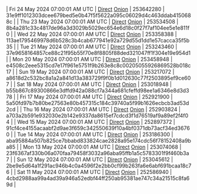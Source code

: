 | Fri 24 May 2024 07:00:01 AM UTC | [Direct](https://oshi.at/UMcz) [Onion](http://5ety7tpkim5me6eszuwcje7bmy25pbtrjtue7zkqqgziljwqy3rrikqd.onion/UMcz) | 253642280 | 31e9ff1012303dcee679bed5e0b47f5f5622a095c06029d4c463ddab4150688c | 
| Thu 23 May 2024 07:00:01 AM UTC | [Direct](https://oshi.at/zEZm) [Onion](http://5ety7tpkim5me6eszuwcje7bmy25pbtrjtue7zkqqgziljwqy3rrikqd.onion/zEZm) | 253534508 | 8b4a281c33c4817de96a3d3029b5029ec654e6d18c0f27f7af104ee5e1e811f0 | 
| Wed 22 May 2024 07:00:01 AM UTC | [Direct](https://oshi.at/vDio) [Onion](http://5ety7tpkim5me6eszuwcje7bmy25pbtrjtue7zkqqgziljwqy3rrikqd.onion/vDio) | 253358388 | 113ae1795469978d6b528c3b4cab677941e92a729d55d1dd1e57cacca35f5b35 | 
| Tue 21 May 2024 07:00:01 AM UTC | [Direct](https://oshi.at/isjg) [Onion](http://5ety7tpkim5me6eszuwcje7bmy25pbtrjtue7zkqqgziljwqy3rrikqd.onion/isjg) | 253243460 | 37e9658164857ce88c21f95b55f70e8f8805f88ded321047ff1f304e19e954d1 | 
| Mon 20 May 2024 07:00:01 AM UTC | [Direct](https://oshi.at/Tiyt) [Onion](http://5ety7tpkim5me6eszuwcje7bmy25pbtrjtue7zkqqgziljwqy3rrikqd.onion/Tiyt) | 253458948 | e4508c2eee5315cd7e17f961e5751f9b263e8c8c00205055926869528b018c17 | 
| Sun 19 May 2024 07:00:01 AM UTC | [Direct](https://oshi.at/PmXU) [Onion](http://5ety7tpkim5me6eszuwcje7bmy25pbtrjtue7zkqqgziljwqy3rrikqd.onion/PmXU) | 253217072 | a8618d2c532bc8a1a2a841d13a383729f9f0b1d012630c77f2503895ef9ce607 | 
| Sat 18 May 2024 07:00:01 AM UTC | [Direct](https://oshi.at/jfYL) [Onion](http://5ety7tpkim5me6eszuwcje7bmy25pbtrjtue7zkqqgziljwqy3rrikqd.onion/jfYL) | 253018948 | b55b867c89300866e3dffd942a088cf7a344a681cfeffd98ee1a6346e8d3d378 | 
| Fri 17 May 2024 07:00:01 AM UTC | [Direct](https://oshi.at/EGgk) [Onion](http://5ety7tpkim5me6eszuwcje7bmy25pbtrjtue7zkqqgziljwqy3rrikqd.onion/EGgk) | 252921900 | 5a50fd97b7b80be27563e80b457315c184c39740a5f99b1626ecbcb3ad53d2cd | 
| Thu 16 May 2024 07:00:01 AM UTC | [Direct](https://oshi.at/tTxf) [Onion](http://5ety7tpkim5me6eszuwcje7bmy25pbtrjtue7zkqqgziljwqy3rrikqd.onion/tTxf) | 252903824 | a703a2b591e932030e2b142e9337da8615ef7cdcd3f1d76519af9a89ef2f4f04 | 
| Wed 15 May 2024 07:00:01 AM UTC | [Direct](https://oshi.at/HDRx) [Onion](http://5ety7tpkim5me6eszuwcje7bmy25pbtrjtue7zkqqgziljwqy3rrikqd.onion/HDRx) | 252897372 | 91cf4ce4155acaabf2d9ae3f659c342550639f10a4bf0371db73acf34ed36760 | 
| Tue 14 May 2024 07:00:01 AM UTC | [Direct](https://oshi.at/sDUM) [Onion](http://5ety7tpkim5me6eszuwcje7bmy25pbtrjtue7zkqqgziljwqy3rrikqd.onion/sDUM) | 253186300 | aba95884a507b825ce7bbabd833824cae2828a95e174cdc56f78152408a9ba85 | 
| Mon 13 May 2024 07:00:01 AM UTC | [Direct](https://oshi.at/UZhY) [Onion](http://5ety7tpkim5me6eszuwcje7bmy25pbtrjtue7zkqqgziljwqy3rrikqd.onion/UZhY) | 253074068 | 23f6367af330b06a070faa79458f3032a96aba95ffb1a5c5783301f9f460b3a7 | 
| Sun 12 May 2024 07:00:01 AM UTC | [Direct](https://oshi.at/GCkS) [Onion](http://5ety7tpkim5me6eszuwcje7bmy25pbtrjtue7zkqqgziljwqy3rrikqd.onion/GCkS) | 253045612 | 2be9e5d64a1f291ac946b4c0a4596f2e2bb0cf99b263fa6e6abf691bcaa18c76 | 
| Sat 11 May 2024 07:00:01 AM UTC | [Direct](https://oshi.at/aEyw) [Onion](http://5ety7tpkim5me6eszuwcje7bmy25pbtrjtue7zkqqgziljwqy3rrikqd.onion/aEyw) | 252586940 | 4cbd2988aa99a4ad39a946a52edbf44ff250ab95381ae747c34a21515c8fa69d | 
